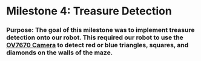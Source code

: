 # Milestone 4: Treasure Detection

### Purpose: The goal of this milestone was to implement treasure detection onto our robot. This required our robot to use the [OV7670 Camera](http://web.mit.edu/6.111/www/f2016/tools/OV7670_2006.pdf) to detect red or blue triangles, squares, and diamonds on the walls of the maze.
